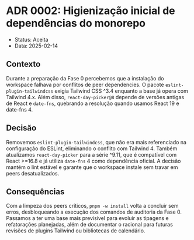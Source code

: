 # ADR 0002: Higienização inicial de dependências do monorepo

- Status: Aceita
- Data: 2025-02-14

## Contexto
Durante a preparação da Fase 0 percebemos que a instalação do workspace falhava por conflitos de peer dependencies. O pacote `eslint-plugin-tailwindcss` exigia Tailwind CSS ^3.4 enquanto a base já opera com Tailwind 4.x. Além disso, `react-day-picker@8` depende de versões antigas de React e `date-fns`, quebrando a resolução quando usamos React 19 e date-fns 4.

## Decisão
Removemos `eslint-plugin-tailwindcss`, que não era mais referenciado na configuração do ESLint, eliminando o conflito com Tailwind 4. Também atualizamos `react-day-picker` para a série ^9.11, que é compatível com React >=16.8 e já utiliza `date-fns` 4 como dependência oficial. A decisão mantém o lint estável e garante que o workspace instale sem travar em peers desatualizados.

## Consequências
Com a limpeza dos peers críticos, `pnpm -w install` volta a concluir sem erros, desbloqueando a execução dos comandos de auditoria da Fase 0. Passamos a ter uma base mais previsível para evoluir as tipagens e refatorações planejadas, além de documentar o racional para futuras revisões de plugins Tailwind ou bibliotecas de calendário.
